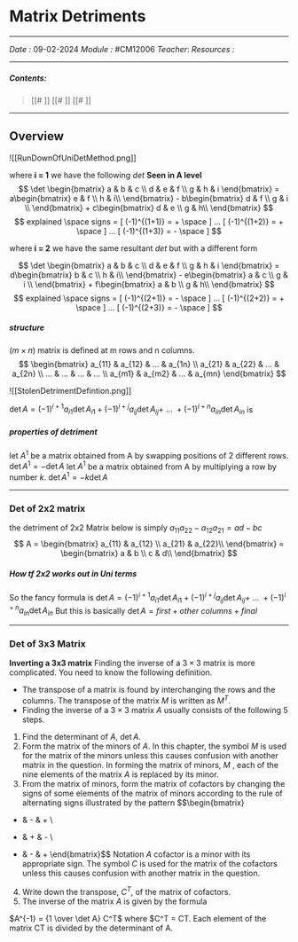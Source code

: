 # Matrix Detriments 
---
*Date :* 09-02-2024
*Module :* #CM12006
*Teacher*: 
*Resources :*

---
##### Contents: 
> [[# ]] 
> [[# ]]
> [[# ]]
> 
--- 
## Overview 

![[RunDownOfUniDetMethod.png]]

where **i = 1** we have the following $det$ **Seen in A level**
$$ \det \begin{bmatrix} a & b & c \\ d & e & f \\ g & h & i \end{bmatrix} = a\begin{bmatrix} e & f \\ h & i\\ \end{bmatrix} - b\begin{bmatrix} d & f \\ g & i \\ \end{bmatrix} + c\begin{bmatrix} d & e \\ g & h\\ \end{bmatrix} $$
$$ explained \space signs  = [ (-1)^{(1+1)} = + \space ] ... [ (-1)^{(1+2)} = + \space ] ... [ (-1)^{(1+3)} = - \space ]  $$

where **i = 2** we have the same resultant $det$ but with a different form

$$ \det \begin{bmatrix} a & b & c \\ d & e & f \\ g & h & i \end{bmatrix} = d\begin{bmatrix} b & c \\ h & i\\ \end{bmatrix} - e\begin{bmatrix} a & c \\ g & i \\ \end{bmatrix} + f\begin{bmatrix} a & b \\ g & h\\ \end{bmatrix} $$
$$ explained \space signs  = [ (-1)^{(2+1)} = - \space ] ... [ (-1)^{(2+2)} = + \space ] ... [ (-1)^{(2+3)} = - \space ] $$
##### structure
$(m \times n)$ matrix is defined at m rows and n columns.
$$ \begin{bmatrix}
a_{11} & a_{12} & ... & a_{1n} \\
a_{21} & a_{22} & ... & a_{2n} \\
... & ... & ... & ... \\
a_{m1} & a_{m2} & ... & a_{mn} 
\end{bmatrix}  $$

![[StolenDetrimentDefintion.png]]

$\det A = (-1)^{i+1}a_{i1} \det A_{i1} + (-1)^{i+j}a_{ij} \det A_{ij} + ~...~ + (-1)^{i+n}a_{in} \det A_{in}$ is


##### properties of detriment 

let $A^1$ be a matrix obtained from A by swapping positions of 2 different rows. $\det A^1 = - \det A$ 
let $A^1$ be a matrix obtained from A by multiplying a row by number $k$. 
$\det A^1 = - k \det A$ 


--- 

### Det of 2x2 matrix 

the detriment of 2x2 Matrix below is simply $a_{11}a_{22} -a_{12}a_{21} = ad - bc$
$$ A = \begin{bmatrix}
a_{11} & a_{12} \\
a_{21} & a_{22}\\
\end{bmatrix} = \begin{bmatrix}
a & b \\
c & d\\
\end{bmatrix}  $$

##### How tf 2x2 works out in Uni terms 
 So the fancy formula is $\det A = (-1)^{i+1}a_{i1} \det A_{i1} + (-1)^{i+j}a_{ij} \det A_{ij} + ~...~ + (-1)^{i+n}a_{in} \det A_{in}$
 But this is basically $\det A = first + other ~ columns + final$

 ---

### Det of 3x3 Matrix


**Inverting a 3x3 matrix**
Finding the inverse of a $3 \times 3$ matrix is more complicated. You need to know the following definition.
- The transpose of a matrix is found by interchanging the rows and the columns.
The transpose of the matrix $M$ is written as $M^T$.
- Finding the inverse of a $3 \times 3$ matrix $A$ usually consists of the following 5 steps.
1. Find the determinant of $A$, $\det A$.
2. Form the matrix of the minors of $A$. In this chapter, the symbol $M$ is used for the matrix of the minors unless this causes confusion with another matrix in the question.
In forming the matrix of minors, $M$ , each of the nine elements of the matrix $A$ is replaced by its minor.
3. From the matrix of minors, form the matrix of cofactors by changing the signs of some elements of the matrix of minors according to the rule of alternating signs illustrated by the pattern
$$\begin{bmatrix} 
+ & - & + \\ 
- & + & - \\ 
+ & - & + \end{bmatrix}$$
Notation $A$ cofactor is a minor with its
appropriate sign.
The symbol $C$ is used for the matrix of the cofactors unless this causes confusion with another matrix in the question.
4. Write down the transpose, $C^T$, of the matrix of cofactors.
5. The inverse of the matrix $A$ is given by the formula

$A^{-1} = {1 \over \det A} C^T$
where $C^T = 
CT.
Each element of the matrix CT is divided by the determinant of A.